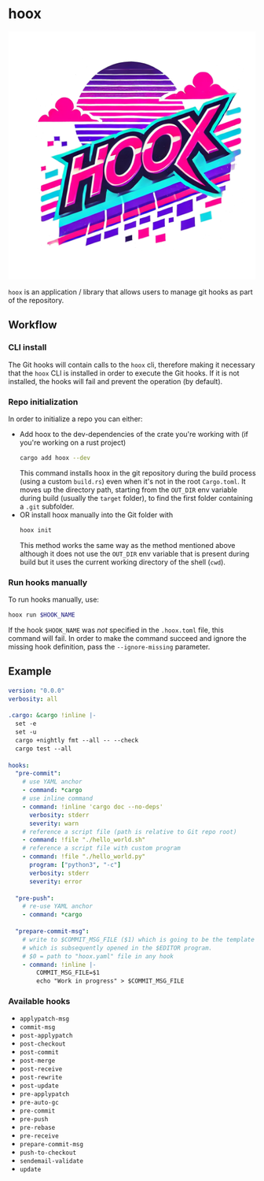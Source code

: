 # hoox

![](hoox.png)

`hoox` is an application / library that allows users to manage git hooks as part of the repository.

## Workflow

### CLI install

The Git hooks will contain calls to the `hoox` cli, therefore making it necessary that the `hoox` CLI is installed in order to execute the Git hooks. If it is not installed, the hooks will fail and prevent the operation (by default).

### Repo initialization

In order to initialize a repo you can either:

- Add hoox to the dev-dependencies of the crate you're working with (if you're working on a rust project)
  ```bash
  cargo add hoox --dev
  ```
  This command installs hoox in the git repository during the build process (using a custom `build.rs`) even when it's not in the root `Cargo.toml`. It moves up the directory path, starting from the `OUT_DIR` env variable during build (usually the `target` folder), to find the first folder containing a `.git` subfolder.
- OR install hoox manually into the Git folder with
  ```bash
  hoox init
  ```
  This method works the same way as the method mentioned above although it does not use the `OUT_DIR` env variable that is present during build but it uses the current working directory of the shell (`cwd`).

### Run hooks manually

To run hooks manually, use:

```bash
hoox run $HOOK_NAME
```

If the hook `$HOOK_NAME` was _not_ specified in the `.hoox.toml` file, this command will fail. In order to make the command succeed and ignore the missing hook definition, pass the `--ignore-missing` parameter.

## Example

```yaml
version: "0.0.0"
verbosity: all

.cargo: &cargo !inline |-
  set -e
  set -u
  cargo +nightly fmt --all -- --check
  cargo test --all

hooks:
  "pre-commit":
    # use YAML anchor
    - command: *cargo
    # use inline command
    - command: !inline 'cargo doc --no-deps'
      verbosity: stderr
      severity: warn
    # reference a script file (path is relative to Git repo root)
    - command: !file "./hello_world.sh"
    # reference a script file with custom program
    - command: !file "./hello_world.py"
      program: ["python3", "-c"]
      verbosity: stderr
      severity: error

  "pre-push":
    # re-use YAML anchor
    - command: *cargo

  "prepare-commit-msg":
    # write to $COMMIT_MSG_FILE ($1) which is going to be the template commit message for this commit
    # which is subsequently opened in the $EDITOR program.
    # $0 = path to "hoox.yaml" file in any hook
    - command: !inline |-
        COMMIT_MSG_FILE=$1
        echo "Work in progress" > $COMMIT_MSG_FILE
```

### Available hooks

- `applypatch-msg`
- `commit-msg`
- `post-applypatch`
- `post-checkout`
- `post-commit`
- `post-merge`
- `post-receive`
- `post-rewrite`
- `post-update`
- `pre-applypatch`
- `pre-auto-gc`
- `pre-commit`
- `pre-push`
- `pre-rebase`
- `pre-receive`
- `prepare-commit-msg`
- `push-to-checkout`
- `sendemail-validate`
- `update`
